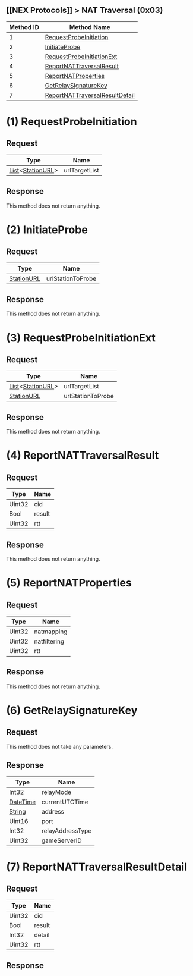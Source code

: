 [[NEX Protocols]] > NAT Traversal (0x03)
---

| Method ID | Method Name |
| --- | --- |
| 1 | [RequestProbeInitiation](#1-requestprobeinitiation) |
| 2 | [InitiateProbe](#2-initiateprobe) |
| 3 | [RequestProbeInitiationExt](#3-requestprobeinitiationext) |
| 4 | [ReportNATTraversalResult](#4-reportnattraversalresult) |
| 5 | [ReportNATProperties](#5-reportnatproperties) |
| 6 | [GetRelaySignatureKey](#6-getrelaysignaturekey) |
| 7 | [ReportNATTraversalResultDetail](#7-reportnattraversalresultdetail) |

# (1) RequestProbeInitiation
## Request
| Type | Name |
| --- | --- |
| [List]&lt;[StationURL]&gt; | urlTargetList |

## Response
This method does not return anything.

# (2) InitiateProbe
## Request
| Type | Name |
| --- | --- |
| [StationURL] | urlStationToProbe |

## Response
This method does not return anything.

# (3) RequestProbeInitiationExt
## Request
| Type | Name |
| --- | --- |
| [List]&lt;[StationURL]&gt; | urlTargetList  |
| [StationURL] | urlStationToProbe |

## Response
This method does not return anything.

# (4) ReportNATTraversalResult
## Request
| Type | Name |
| --- | --- |
| Uint32 | cid |
| Bool | result |
| Uint32 | rtt |

## Response
This method does not return anything.

# (5) ReportNATProperties
## Request
| Type | Name |
| --- | --- |
| Uint32 | natmapping |
| Uint32 | natfiltering |
| Uint32 | rtt |

## Response
This method does not return anything.

# (6) GetRelaySignatureKey
## Request
This method does not take any parameters.

## Response
| Type | Name |
| --- | --- |
| Int32 | relayMode |
| [DateTime] | currentUTCTime |
| [String] | address |
| Uint16 | port |
| Int32 | relayAddressType |
| Uint32 | gameServerID |

# (7) ReportNATTraversalResultDetail
## Request
| Type | Name |
| --- | --- |
| Uint32 | cid |
| Bool | result |
| Int32 | detail |
| Uint32 | rtt |

## Response

[String]: NEX-Common-Types#string
[List]: NEX-Common-Types#list
[StationURL]: NEX-Common-Types#station-url
[DateTime]: NEX-Common-Types#date-time